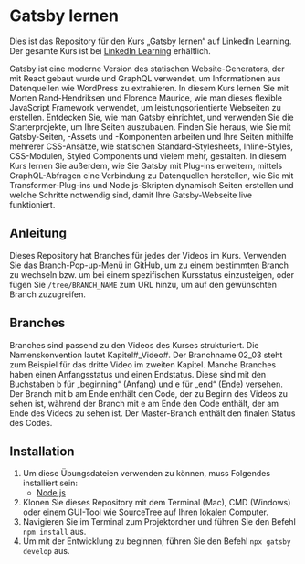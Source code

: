 # Gatsby lernen
Dies ist das Repository für den Kurs „Gatsby lernen“ auf LinkedIn Learning. Der gesamte Kurs ist bei [LinkedIn Learning](LICOURSEURL) erhältlich.

Gatsby ist eine moderne Version des statischen Website-Generators, der mit React gebaut wurde und GraphQL verwendet, um Informationen aus Datenquellen wie WordPress zu extrahieren. In diesem Kurs lernen Sie mit Morten Rand-Hendriksen und Florence Maurice, wie man dieses flexible JavaScript Framework verwendet, um leistungsorientierte Webseiten zu erstellen. Entdecken Sie, wie man Gatsby einrichtet, und verwenden Sie die Starterprojekte, um Ihre Seiten auszubauen. Finden Sie heraus, wie Sie mit Gatsby-Seiten, -Assets und -Komponenten arbeiten und Ihre Seiten mithilfe mehrerer CSS-Ansätze, wie statischen Standard-Stylesheets, Inline-Styles, CSS-Modulen, Styled Components und vielem mehr, gestalten. In diesem Kurs lernen Sie außerdem, wie Sie Gatsby mit Plug-ins erweitern, mittels GraphQL-Abfragen eine Verbindung zu Datenquellen herstellen, wie Sie mit Transformer-Plug-ins und Node.js-Skripten dynamisch Seiten erstellen und welche Schritte notwendig sind, damit Ihre Gatsby-Webseite live funktioniert.

## Anleitung
Dieses Repository hat Branches für jedes der Videos im Kurs. Verwenden Sie das Branch-Pop-up-Menü in GitHub, um zu einem bestimmten Branch zu wechseln bzw. um bei einem spezifischen Kursstatus einzusteigen, oder fügen Sie `/tree/BRANCH_NAME` zum URL hinzu, um auf den gewünschten Branch zuzugreifen.  

## Branches
Branches sind passend zu den Videos des Kurses strukturiert. Die Namenskonvention lautet Kapitel#_Video#. Der Branchname 02_03 steht zum Beispiel für das dritte Video im zweiten Kapitel. Manche Branches haben einen Anfangsstatus und einen Endstatus. Diese sind mit den Buchstaben b für „beginning“ (Anfang) und e für „end“ (Ende) versehen. Der Branch mit b am Ende enthält den Code, der zu Beginn des Videos zu sehen ist, während der Branch mit e am Ende den Code enthält, der am Ende des Videos zu sehen ist. Der Master-Branch enthält den finalen Status des Codes.

## Installation
1. Um diese Übungsdateien verwenden zu können, muss Folgendes installiert sein:
	- [Node.js](https://nodejs.org/en/)
2. Klonen Sie dieses Repository mit dem Terminal (Mac), CMD (Windows) oder einem GUI-Tool wie SourceTree auf Ihren lokalen Computer.
3. Navigieren Sie im Terminal zum Projektordner und führen Sie den Befehl `npm install` aus.
4. Um mit der Entwicklung zu beginnen, führen Sie den Befehl `npx gatsby develop` aus.